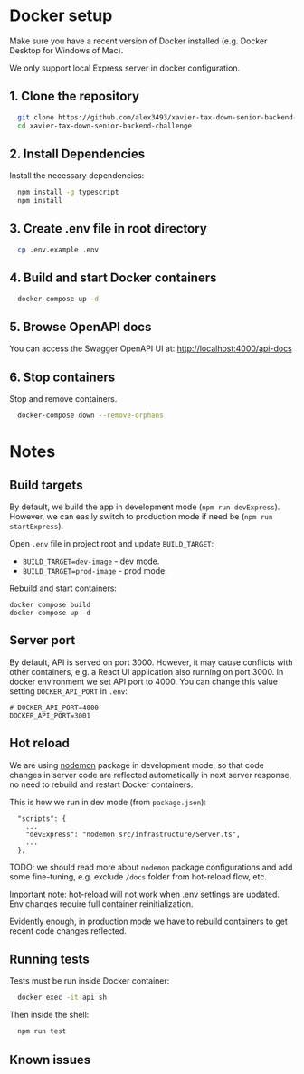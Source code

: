 # Docker setup

Make sure you have a recent version of Docker installed (e.g. Docker Desktop for Windows of Mac).

We only support local Express server in docker configuration.

## 1. Clone the repository

```bash
  git clone https://github.com/alex3493/xavier-tax-down-senior-backend-challenge.git
  cd xavier-tax-down-senior-backend-challenge
```

## 2. Install Dependencies

Install the necessary dependencies:

```bash
  npm install -g typescript
  npm install
```

## 3. Create .env file in root directory

```bash
  cp .env.example .env
```

## 4. Build and start Docker containers

```bash
  docker-compose up -d
```

## 5. Browse OpenAPI docs

You can access the Swagger OpenAPI UI at: [http://localhost:4000/api-docs](http://localhost:4000/api-docs)

## 6. Stop containers

Stop and remove containers.

```bash
  docker-compose down --remove-orphans
```

# Notes

## Build targets

By default, we build the app in development mode (`npm run devExpress`). However, we can easily switch to production
mode if need be (`npm run startExpress`).

Open `.env` file in project root and update `BUILD_TARGET`:

- `BUILD_TARGET=dev-image` - dev mode.
- `BUILD_TARGET=prod-image` - prod mode.

Rebuild and start containers:

```
docker compose build
docker compose up -d
```

## Server port

By default, API is served on port 3000. However, it may cause conflicts with other containers, e.g. a React UI
application also running on port 3000. In docker environment we set API port to 4000. You can change this value setting
`DOCKER_API_PORT` in `.env`:

```
# DOCKER_API_PORT=4000
DOCKER_API_PORT=3001
```

## Hot reload

We are using [nodemon](https://github.com/remy/nodemon) package in development mode, so that code changes in server code
are reflected automatically in next server response, no need to rebuild and restart Docker containers.

This is how we run in dev mode (from `package.json`):

```
  "scripts": {
    ...
    "devExpress": "nodemon src/infrastructure/Server.ts",
    ...
  },
```

TODO: we should read more about `nodemon` package configurations and add some fine-tuning, e.g. exclude `/docs` folder
from hot-reload flow, etc.

Important note: hot-reload will not work when .env settings are updated. Env changes require full container reinitialization.

Evidently enough, in production mode we have to rebuild containers to get recent code changes reflected.

## Running tests

Tests must be run inside Docker container:

```bash
  docker exec -it api sh
```

Then inside the shell:

```sh
  npm run test
```

## Known issues

